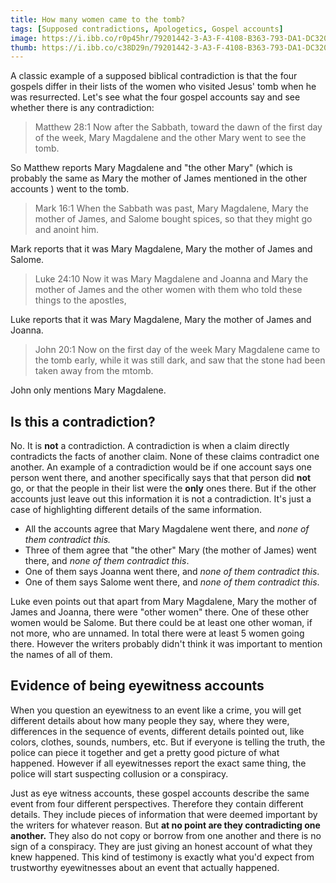 ```yaml
---
title: How many women came to the tomb?
tags: [Supposed contradictions, Apologetics, Gospel accounts]
image: https://i.ibb.co/r0p45hr/79201442-3-A3-F-4108-B363-793-DA1-DC320-E.jpg
thumb: https://i.ibb.co/c38D29n/79201442-3-A3-F-4108-B363-793-DA1-DC320-E.jpg
---
```


A classic example of a supposed biblical contradiction is that the four gospels differ in their lists of the women who visited Jesus' tomb when he was resurrected. Let's see what the four gospel accounts say and see whether there is any contradiction:

> Matthew 28:1 Now after the Sabbath, toward the dawn of the first day of the week, Mary Magdalene and the other Mary went to see the tomb.

So Matthew reports Mary Magdalene and "the other Mary" (which is probably the same as Mary the mother of James mentioned in the other accounts ) went to the tomb.

> Mark 16:1 When the Sabbath was past, Mary Magdalene, Mary the mother of James, and Salome bought spices, so that they might go and anoint him.

Mark reports that it was Mary Magdalene, Mary the mother of James and Salome.

> Luke 24:10 Now it was Mary Magdalene and Joanna and Mary the mother of James and the other women with them who told these things to the apostles,

Luke reports that it was Mary Magdalene, Mary the mother of James and Joanna.

> John 20:1 Now on the first day of the week Mary Magdalene came to the tomb early, while it was still dark, and saw that the stone had been taken away from the mtomb.

John only mentions Mary Magdalene.

Is this a contradiction?
------------------------

No. It is **not** a contradiction. A contradiction is when a claim directly contradicts the facts of another claim. None of these claims contradict one another. An example of a contradiction would be if one account says one person went there, and another specifically says that that person did **not** go, or that the people in their list were the **only** ones there. But if the other accounts just leave out this information it is not a contradiction. It's just a case of highlighting different details of the same information. 

- All the accounts agree that Mary Magdalene went there, and _none of them contradict this._ 
- Three of them agree that "the other" Mary (the mother of James) went there, and _none of them contradict this_. 
- One of them says Joanna went there, and _none of them contradict this_. 
- One of them says Salome went there, and _none of them contradict this_. 

Luke even points out that apart from Mary Magdalene, Mary the mother of James and Joanna, there were "other women" there. One of these other women would be Salome. But there could be at least one other woman, if not more, who are unnamed. In total there were at least 5 women going there. However the writers probably didn't think it was important to mention the names of all of them.

Evidence of being eyewitness accounts
-------------------------------------

When you question an eyewitness to an event like a crime, you will get different details about how many people they say, where they were, differences in the sequence of events, different details pointed out, like colors, clothes, sounds, numbers, etc. But if everyone is telling the truth, the police can piece it together and get a pretty good picture of what happened. However if all eyewitnesses report the exact same thing, the police will start suspecting collusion or a conspiracy. 

Just as eye witness accounts, these gospel accounts describe the same event from four different perspectives. Therefore they contain different details. They include pieces of information that were deemed important by the writers for whatever reason. But **at no point are they contradicting one another.** They also do not copy or borrow from one another and there is no sign of a conspiracy. They are just giving an honest account of what they knew happened. This kind of testimony is exactly what you'd expect from trustworthy eyewitnesses about an event that actually happened.
